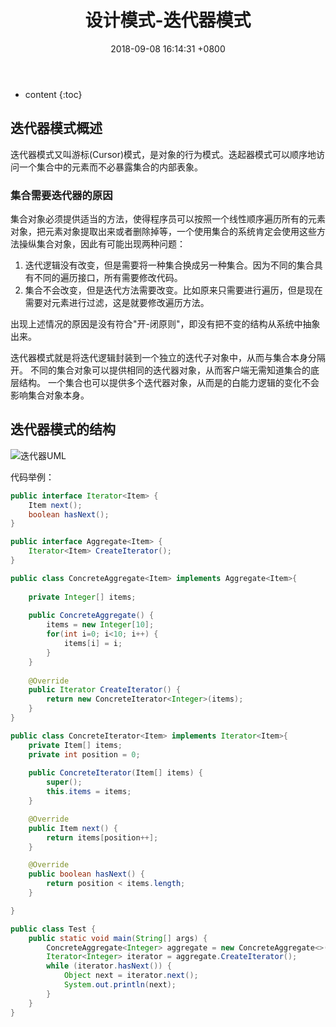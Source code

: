 ﻿---
layout: post
title:  "设计模式-迭代器模式"
date:   2018-09-08 16:14:31 +0800
categories: 设计模式
tags: 迭代器模式
---

* content
{:toc}

## 迭代器模式概述
迭代器模式又叫游标(Cursor)模式，是对象的行为模式。迭起器模式可以顺序地访问一个集合中的元素而不必暴露集合的内部表象。

### 集合需要迭代器的原因
集合对象必须提供适当的方法，使得程序员可以按照一个线性顺序遍历所有的元素对象，把元素对象提取出来或者删除掉等，一个使用集合的系统肯定会使用这些方法操纵集合对象，因此有可能出现两种问题：
1. 迭代逻辑没有改变，但是需要将一种集合换成另一种集合。因为不同的集合具有不同的遍历接口，所有需要修改代码。
2. 集合不会改变，但是迭代方法需要改变。比如原来只需要进行遍历，但是现在需要对元素进行过滤，这是就要修改遍历方法。

出现上述情况的原因是没有符合"开-闭原则"，即没有把不变的结构从系统中抽象出来。

迭代器模式就是将迭代逻辑封装到一个独立的迭代子对象中，从而与集合本身分隔开。
不同的集合对象可以提供相同的迭代器对象，从而客户端无需知道集合的底层结构。
一个集合也可以提供多个迭代器对象，从而是的白能力逻辑的变化不会影响集合对象本身。

## 迭代器模式的结构
![迭代器UML][1]

代码举例：
```java
public interface Iterator<Item> {
	Item next();
	boolean hasNext();
}
```
```java
public interface Aggregate<Item> {
	Iterator<Item> CreateIterator();
}
```
```java
public class ConcreteAggregate<Item> implements Aggregate<Item>{
	
	private Integer[] items;
	
	public ConcreteAggregate() {
		items = new Integer[10];
		for(int i=0; i<10; i++) {
			items[i] = i;
		}
	}
	
	@Override
	public Iterator CreateIterator() {
		return new ConcreteIterator<Integer>(items);
	}
}
```
```java
public class ConcreteIterator<Item> implements Iterator<Item>{
	private Item[] items;
	private int position = 0;
	
	public ConcreteIterator(Item[] items) {
		super();
		this.items = items;
	}

	@Override
	public Item next() {
		return items[position++];
	}

	@Override
	public boolean hasNext() {
		return position < items.length;
	}

}
```
```java
public class Test {
	public static void main(String[] args) {
		ConcreteAggregate<Integer> aggregate = new ConcreteAggregate<>();
		Iterator<Integer> iterator = aggregate.CreateIterator();
		while (iterator.hasNext()) {
			Object next = iterator.next();
			System.out.println(next);
		}
	}
}
```



  [1]: http://static.zybuluo.com/xiaocorn/gk1465920an6jerljn2taxm6/image_1co07csl85gaphq1jnr1t36ppjm.png